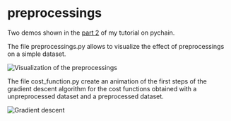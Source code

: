 # preprocessings

Two demos shown in the [part 2](https://pvigier.github.io/2017/07/04/part2-mnist.html) of my tutorial on pychain.

The file preprocessings.py allows to visualize the effect of preprocessings on a simple dataset.

![Visualization of the preprocessings](https://pvigier.github.io/media/img/part2/preprocessings.png)

The file cost_function.py create an animation of the first steps of the gradient descent algorithm for the cost functions obtained with a unpreprocessed dataset and a preprocessed dataset.

![Gradient descent](https://pvigier.github.io/media/img/part2/cost_function.gif)